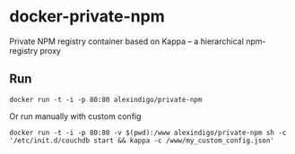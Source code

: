 docker-private-npm
==================

Private NPM registry container based on Kappa – a hierarchical npm-registry proxy

## Run

`docker run -t -i -p 80:80 alexindigo/private-npm`

Or run manually with custom config

`docker run -t -i -p 80:80 -v $(pwd):/www alexindigo/private-npm sh -c '/etc/init.d/couchdb start && kappa -c /www/my_custom_config.json'`
